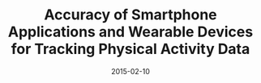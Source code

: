 ---
articlename2: device-01
title: >-
  Accuracy of Smartphone Applications and Wearable Devices for Tracking Physical Activity Data
date: '2015-02-10'
summary: >-
  Many smartphone applications and wearable devices were accurate for tracking step counts. Data from smartphones were only slightly different than observed step counts, but could be higher or lower. Wearable devices differed more and 1 device reported step counts more than 20% lower than observed. Step counts are often used to derive other measures of physical activity, such as distance or calories burned. Underlying differences in device accuracy may be compounded in these measures.
authors: >-
  Meredith A. Case, BA; Holland A. Burwick; Kevin G. Volpp, MD, PhD; Mitesh S. Patel, MD, MBA, MS
externallink: 'https://jamanetwork.com/journals/jama/fullarticle/2108876'
journal: JAMA
---